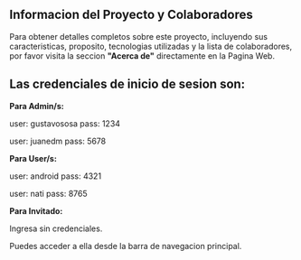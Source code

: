 ## Informacion del Proyecto y Colaboradores

Para obtener detalles completos sobre este proyecto, incluyendo sus caracteristicas, proposito, tecnologias utilizadas y la lista de colaboradores, por favor visita la seccion **"Acerca de"** directamente en la Pagina Web.

## Las credenciales de inicio de sesion son:

**Para Admin/s:**

user: gustavososa
pass: 1234

user: juanedm
pass: 5678

**Para User/s:**

user: android
pass: 4321

user: nati
pass: 8765

**Para Invitado:**

Ingresa sin credenciales.

Puedes acceder a ella desde la barra de navegacion principal.
